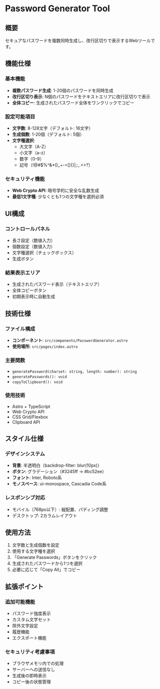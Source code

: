 # Password Generator Tool

## 概要
セキュアなパスワードを複数同時生成し、改行区切りで表示するWebツールです。

## 機能仕様

### 基本機能
- **複数パスワード生成**: 1-20個のパスワードを同時生成
- **改行区切り表示**: N個のパスワードをテキストエリアに改行区切りで表示
- **全体コピー**: 生成されたパスワード全体をワンクリックでコピー

### 設定可能項目
- **文字数**: 8-128文字（デフォルト: 16文字）
- **生成個数**: 1-20個（デフォルト: 5個）
- **文字種選択**:
  - 大文字（A-Z）
  - 小文字（a-z）
  - 数字（0-9）
  - 記号（!@#$%^&*()_+-=[]{}|;:,.<>?）

### セキュリティ機能
- **Web Crypto API**: 暗号学的に安全な乱数生成
- **最低1文字種**: 少なくとも1つの文字種を選択必須

## UI構成

### コントロールパネル
- 長さ設定（数値入力）
- 個数設定（数値入力）
- 文字種選択（チェックボックス）
- 生成ボタン

### 結果表示エリア
- 生成されたパスワード表示（テキストエリア）
- 全体コピーボタン
- 初期表示時に自動生成

## 技術仕様

### ファイル構成
- **コンポーネント**: `src/components/PasswordGenerator.astro`
- **使用場所**: `src/pages/index.astro`

### 主要関数
- `generatePassword(charset: string, length: number): string`
- `generatePasswords(): void`
- `copyToClipboard(): void`

### 使用技術
- Astro + TypeScript
- Web Crypto API
- CSS Grid/Flexbox
- Clipboard API

## スタイル仕様

### デザインシステム
- **背景**: 半透明白（backdrop-filter: blur(10px)）
- **ボタン**: グラデーション（#3245ff → #bc52ee）
- **フォント**: Inter, Roboto系
- **モノスペース**: ui-monospace, Cascadia Code系

### レスポンシブ対応
- モバイル（768px以下）: 縦配置、パディング調整
- デスクトップ: 2カラムレイアウト

## 使用方法

1. 文字数と生成個数を設定
2. 使用する文字種を選択
3. 「Generate Passwords」ボタンをクリック
4. 生成されたパスワードから1つを選択
5. 必要に応じて「Copy All」でコピー

## 拡張ポイント

### 追加可能機能
- パスワード強度表示
- カスタム文字セット
- 除外文字設定
- 履歴機能
- エクスポート機能

### セキュリティ考慮事項
- ブラウザメモリ内での処理
- サーバーへの送信なし
- 生成後の即時表示
- コピー後の状態管理